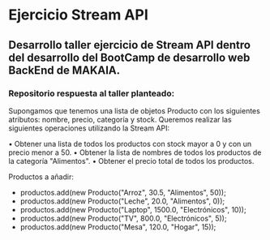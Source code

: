 # Ejercicio Stream API
## Desarrollo taller ejercicio de Stream API dentro del desarrollo del BootCamp de desarrollo web BackEnd de MAKAIA.
### Repositorio respuesta al taller planteado:

Supongamos que tenemos una lista de objetos Producto con los siguientes atributos: nombre, precio, categoría y stock. Queremos realizar las siguientes operaciones utilizando la Stream API:

•	Obtener una lista de todos los productos con stock mayor a 0 y con un precio menor a 50.
•	Obtener la lista de nombres de todos los productos de la categoría "Alimentos".
•	Obtener el precio total de todos los productos.

Productos a añadir:
* productos.add(new Producto("Arroz", 30.5, "Alimentos", 50));
* productos.add(new Producto("Leche", 20.0, "Alimentos", 0));
* productos.add(new Producto("Laptop", 1500.0, "Electrónicos", 10));
* productos.add(new Producto("TV", 800.0, "Electrónicos", 5));
* productos.add(new Producto("Mesa", 120.0, "Hogar", 15));

